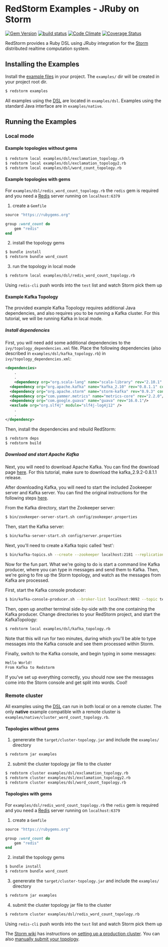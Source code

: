 # RedStorm Examples - JRuby on Storm

[![Gem Version](https://badge.fury.io/rb/redstorm.png)](http://badge.fury.io/rb/redstorm)
[![build status](https://secure.travis-ci.org/colinsurprenant/redstorm.png)](http://travis-ci.org/colinsurprenant/redstorm)
[![Code Climate](https://codeclimate.com/github/colinsurprenant/redstorm.png)](https://codeclimate.com/github/colinsurprenant/redstorm)
[![Coverage Status](https://coveralls.io/repos/colinsurprenant/redstorm/badge.png?branch=master)](https://coveralls.io/r/colinsurprenant/redstorm?branch=master)

RedStorm provides a Ruby DSL using JRuby integration for the [Storm](https://github.com/nathanmarz/storm/) distributed realtime computation system.

## Installing the Examples

Install the [example files](https://github.com/colinsurprenant/redstorm/tree/master/examples) in your project. The `examples/` dir will be created in your project root dir.

``` sh
$ redstorm examples
```

All examples using the [DSL](https://github.com/colinsurprenant/redstorm/wiki/Ruby-DSL-Documentation) are located in `examples/dsl`. Examples using the standard Java interface are in `examples/native`.

## Running the Examples
### Local mode

#### Example topologies without gems

``` sh
$ redstorm local examples/dsl/exclamation_topology.rb
$ redstorm local examples/dsl/exclamation_topology2.rb
$ redstorm local examples/dsl/word_count_topology.rb
```

#### Example topologies with gems

For `examples/dsl/redis_word_count_topology.rb` the `redis` gem is required and you need a [Redis](http://redis.io/) server running on `localhost:6379`

1. create a `Gemfile`

  ``` ruby
  source "https://rubygems.org"

  group :word_count do
      gem "redis"
  end
  ```

2. install the topology gems

  ``` sh
  $ bundle install
  $ redstorm bundle word_count
  ```

3. run the topology in local mode

  ``` sh
  $ redstorm local examples/dsl/redis_word_count_topology.rb
  ```

Using `redis-cli` push words into the `test` list and watch Storm pick them up

#### Example Kafka Topology
The provided example Kafka Topology requires additional Java dependencies, and also requires you to be running a Kafka cluster. For this tutorial, we will be running Kafka in local mode.

##### Install dependencies
First, you will need add some additional dependencies to the ``ivy/topology_dependencies.xml`` file. Place the following dependencies (also described in ``examples/dsl/kafka_topology.rb``) in ``ivy/topology_dependencies.xml``:
```xml
<dependencies>
	.
	.
	<dependency org="org.scala-lang" name="scala-library" rev="2.10.1" conf="default" transitive="false" />
  <dependency org="org.apache.kafka" name="kafka_2.10" rev="0.8.1.1" conf="default" transitive="false" />
  <dependency org="org.apache.storm" name="storm-kafka" rev="0.9.3" conf="default" transitive="true" />
  <dependency org="com.yammer.metrics" name="metrics-core" rev="2.2.0"/>
  <dependency org="com.google.guava" name="guava" rev="16.0.1"/>
  <exclude org="org.slf4j" module="slf4j-log4j12" />
	.
	.
</dependency>
```

Then, install the dependencies and rebuild RedStorm:

  ``` sh
  $ redstorm deps
  $ redstorm build
  ```

##### Download and start Apache Kafka
Next, you will need to download Apache Kafka. You can find the download page [here](https://kafka.apache.org/downloads.html). For this tutorial, make sure to download the kafka_2.9.2-0.8.1.1 release.

After downloading Kafka, you will need to start the included Zookeeper server and Kafka server. You can find the original instructions for the following steps [here](https://kafka.apache.org/documentation.html#quickstart).

From the Kafka directory, start the Zookeeper server:

  ``` sh
  $ bin/zookeeper-server-start.sh config/zookeeper.properties
  ```

Then, start the Kafka server:

  ``` sh
  $ bin/kafka-server-start.sh config/server.properties
  ```

  Next, you'll need to create a Kafka topic called 'test':

  ``` sh
  $ bin/kafka-topics.sh --create --zookeeper localhost:2181 --replication-factor 1 --partitions 1 --topic test
  ```

Now for the fun part. What we're going to do is start a command line Kafka producer, where you can type in messages and send them to Kafka. Then, we're going to fire up the Storm topology, and watch as the messages from Kafka are processed.

First, start the Kafka console producer:

  ``` sh
  $ bin/kafka-console-producer.sh --broker-list localhost:9092 --topic test 
  ```

Then, open up another terminal side-by-side with the one containing the Kafka producer. Change directories to your RedStorm project, and start the KafkaTopology:

  ``` sh
  $ redstorm local examples/dsl/kafka_topology.rb
  ```

Note that this will run for two minutes, during which you'll be able to type messages into the Kafka console and see them processed within Storm.

Finally, switch to the Kafka console, and begin typing in some messages:

  ``` sh
  Hello World!
  From Kafka to Redstorm
  ```

If you've set up everything correctly, you should now see the messages come into the Storm console and get split into words. Cool!

### Remote cluster

All examples using the [DSL](https://github.com/colinsurprenant/redstorm/wiki/Ruby-DSL-Documentation) can run in both local or on a remote cluster. The only **native** example compatible with a remote cluster is `examples/native/cluster_word_count_topology.rb`.


#### Topologies without gems

1. genererate the `target/cluster-topology.jar` and include the `examples/` directory

  ``` sh
  $ redstorm jar examples
  ```

2. submit the cluster topology jar file to the cluster

  ``` sh
  $ redstorm cluster examples/dsl/exclamation_topology.rb
  $ redstorm cluster examples/dsl/exclamation_topology2.rb
  $ redstorm cluster examples/dsl/word_count_topology.rb
  ```


#### Topologies with gems

For `examples/dsl/redis_word_count_topology.rb` the `redis` gem is required and you need a [Redis](http://redis.io/) server running on `localhost:6379`

1. create a `Gemfile`

  ``` ruby
  source "https://rubygems.org"

  group :word_count do
      gem "redis"
  end
  ```

2. install the topology gems

  ``` sh
  $ bundle install
  $ redstorm bundle word_count
  ```

3. genererate the `target/cluster-topology.jar` and include the `examples/` directory

  ``` sh
  $ redstorm jar examples
  ```

4. submit the cluster topology jar file to the cluster

  ``` sh
  $ redstorm cluster examples/dsl/redis_word_count_topology.rb
  ```

Using `redis-cli` push words into the `test` list and watch Storm pick them up

The [Storm wiki](https://github.com/nathanmarz/storm/wiki) has instructions on [setting up a production cluster](https://github.com/nathanmarz/storm/wiki/Setting-up-a-Storm-cluster). You can also [manually submit your topology](https://github.com/nathanmarz/storm/wiki/Running-topologies-on-a-production-cluster).

